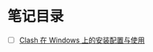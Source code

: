 # 笔记目录
- [ ] [Clash 在 Windows 上的安装配置与使用](https://github.com/meishixiu/note/blob/master/Clash/Clash在Windows上的安装配置与使用.md)
